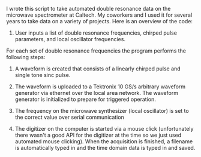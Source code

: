 I wrote this script to take automated double resonance data on the microwave spectrometer at Caltech. My coworkers and I used it for several years to take data on a variety of projects. Here is an overview of the code:

1) User inputs a list of double resonance frequencies, chirped pulse parameters, and local oscillator frequencies.


For each set of double resonance frequencies the program performs the following steps:


1) A waveform is created that consists of a linearly chirped pulse and single tone sinc pulse.

2) The waveform is uploaded to a Tektronix 10 GS/s arbitrary waveform generator via ethernet over the local area network. The waveform generator is initialized to prepare for triggered operation.

3) The frequency on the microwave synthesizer (local oscillator) is set to the correct value over serial communication

4) The digitizer on the computer is started via a mouse click (unfortunately there wasn't a good API for the digitizer at the time so we just used automated mouse clicking). When the acquisition is finished, a filename is automatically typed in and the time domain data is typed in and saved.
